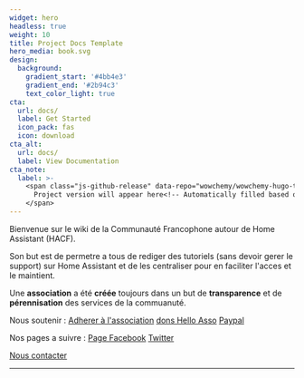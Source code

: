 ```yaml
---
widget: hero
headless: true
weight: 10
title: Project Docs Template
hero_media: book.svg
design:
  background:
    gradient_start: '#4bb4e3'
    gradient_end: '#2b94c3'
    text_color_light: true
cta:
  url: docs/
  label: Get Started
  icon_pack: fas
  icon: download
cta_alt:
  url: docs/
  label: View Documentation
cta_note:
  label: >-
    <span class="js-github-release" data-repo="wowchemy/wowchemy-hugo-themes">
      Project version will appear here<!-- Automatically filled based on data-repo value -->
    </span>
---
```


Bienvenue sur le wiki de la Communauté Francophone autour de Home Assistant (HACF).

Son but est de permetre a tous de rediger des tutoriels (sans devoir gerer le support) sur Home Assistant et de les centraliser pour en faciliter l'acces et le maintient.

Une **association** a été **créée** toujours dans un but de **transparence** et de **pérennisation** des services de la commuanuté.

Nous soutenir :
[Adherer à l'association](https://adhesion.hacf.fr)
[dons Hello Asso](https://dons.hacf.fr)
[Paypal](https://paypal.hacf.fr)

Nos pages a suivre :
[Page Facebook](https://page-facebook.hacf.fr)
[Twitter](https://twitter.hacf.fr)

[Nous contacter](https://contact.hacf.fr)

---
